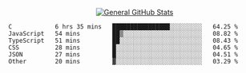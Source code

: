 <p align="center">
  <a href="https://github.com/AndyDevv">
    <img src="https://github-readme-stats.vercel.app/api?username=AndyDevv&custom_title=General%20GitHub%20Stats&theme=aura_dark" alt="General GitHub Stats">
  </a>
</p>

<!--START_SECTION:waka-->

```text
C            6 hrs 35 mins   ████████████████░░░░░░░░░   64.25 %
JavaScript   54 mins         ██▒░░░░░░░░░░░░░░░░░░░░░░   08.82 %
TypeScript   51 mins         ██░░░░░░░░░░░░░░░░░░░░░░░   08.43 %
CSS          28 mins         █░░░░░░░░░░░░░░░░░░░░░░░░   04.65 %
JSON         27 mins         █░░░░░░░░░░░░░░░░░░░░░░░░   04.51 %
Other        20 mins         ▓░░░░░░░░░░░░░░░░░░░░░░░░   03.29 %
```

<!--END_SECTION:waka-->
